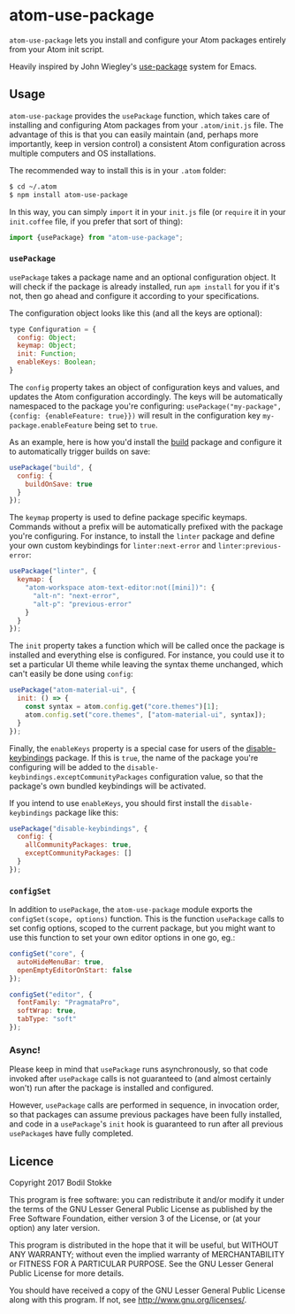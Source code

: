 # atom-use-package

`atom-use-package` lets you install and configure your Atom packages entirely from your Atom init script.

Heavily inspired by John Wiegley's [use-package](https://github.com/jwiegley/use-package) system for Emacs.

## Usage

`atom-use-package` provides the `usePackage` function, which takes care of installing and configuring Atom packages from your `.atom/init.js` file. The advantage of this is that you can easily maintain (and, perhaps more importantly, keep in version control) a consistent Atom configuration across multiple computers and OS installations.

The recommended way to install this is in your `.atom` folder:

```sh
$ cd ~/.atom
$ npm install atom-use-package
```

In this way, you can simply `import` it in your `init.js` file (or `require` it in your `init.coffee` file, if you prefer that sort of thing):

```js
import {usePackage} from "atom-use-package";
```

### `usePackage`

`usePackage` takes a package name and an optional configuration object. It will check if the package is already installed, run `apm install` for you if it's not, then go ahead and configure it according to your specifications.

The configuration object looks like this (and all the keys are optional):

```js
type Configuration = {
  config: Object;
  keymap: Object;
  init: Function;
  enableKeys: Boolean;
}
```

The `config` property takes an object of configuration keys and values, and updates the Atom configuration accordingly. The keys will be automatically namespaced to the package you're configuring: `usePackage("my-package", {config: {enableFeature: true}})` will result in the configuration key `my-package.enableFeature` being set to `true`.

As an example, here is how you'd install the [build](https://atom.io/packages/build) package and configure it to automatically trigger builds on save:

```js
usePackage("build", {
  config: {
    buildOnSave: true
  }
});
```

The `keymap` property is used to define package specific keymaps. Commands without a prefix will be automatically prefixed with the package you're configuring. For instance, to install the `linter` package and define your own custom keybindings for `linter:next-error` and `linter:previous-error`:

```js
usePackage("linter", {
  keymap: {
    "atom-workspace atom-text-editor:not([mini])": {
      "alt-n": "next-error",
      "alt-p": "previous-error"
    }
  }
});
```

The `init` property takes a function which will be called once the package is installed and everything else is configured. For instance, you could use it to set a particular UI theme while leaving the syntax theme unchanged, which can't easily be done using `config`:

```js
usePackage("atom-material-ui", {
  init: () => {
    const syntax = atom.config.get("core.themes")[1];
    atom.config.set("core.themes", ["atom-material-ui", syntax]);
  }
});
```

Finally, the `enableKeys` property is a special case for users of the [disable-keybindings](https://atom.io/packages/disable-keybindings) package. If this is `true`, the name of the package you're configuring will be added to the `disable-keybindings.exceptCommunityPackages` configuration value, so that the package's own bundled keybindings will be activated.

If you intend to use `enableKeys`, you should first install the `disable-keybindings` package like this:

```js
usePackage("disable-keybindings", {
  config: {
    allCommunityPackages: true,
    exceptCommunityPackages: []
  }
});
```

### `configSet`

In addition to `usePackage`, the `atom-use-package` module exports the `configSet(scope, options)` function. This is the function `usePackage` calls to set config options, scoped to the current package, but you might want to use this function to set your own editor options in one go, eg.:

```js
configSet("core", {
  autoHideMenuBar: true,
  openEmptyEditorOnStart: false
});

configSet("editor", {
  fontFamily: "PragmataPro",
  softWrap: true,
  tabType: "soft"
});
```

### Async!

Please keep in mind that `usePackage` runs asynchronously, so that code invoked after `usePackage` calls is not guaranteed to (and almost certainly won't) run after the package is installed and configured.

However, `usePackage` calls are performed in sequence, in invocation order, so that packages can assume previous packages have been fully installed, and code in a `usePackage`'s `init` hook is guaranteed to run after all previous `usePackage`s have fully completed.

## Licence

Copyright 2017 Bodil Stokke

This program is free software: you can redistribute it and/or modify
it under the terms of the GNU Lesser General Public License as
published by the Free Software Foundation, either version 3 of the
License, or (at your option) any later version.

This program is distributed in the hope that it will be useful, but
WITHOUT ANY WARRANTY; without even the implied warranty of
MERCHANTABILITY or FITNESS FOR A PARTICULAR PURPOSE. See the GNU
Lesser General Public License for more details.

You should have received a copy of the GNU Lesser General Public
License along with this program. If not, see
<http://www.gnu.org/licenses/>.
